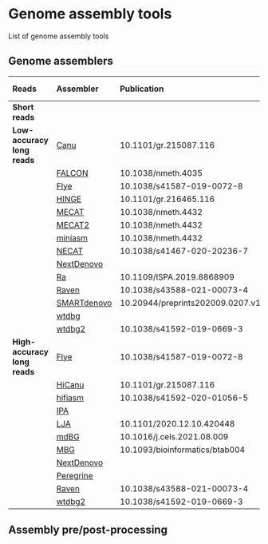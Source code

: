 # Genome assembly tools
List of genome assembly tools

## Genome assemblers
 
| Reads                        | Assembler                                                | Publication                      | Last update |
|:-----------------------------|:---------------------------------------------------------|:---------------------------------|:-----|
| __Short reads__              |                                                          |                                  |      | 
| __Low-accuracy long reads__  | [Canu](https://github.com/marbl/canu)                    | 10.1101/gr.215087.116            | 2021 |
|                              | [FALCON](https://github.com/PacificBiosciences/FALCON)   | 10.1038/nmeth.4035               | 2021 |
|                              | [Flye](https://github.com/fenderglass/Flye)              | 10.1038/s41587-019-0072-8        | 2022 |
|                              | [HINGE](https://github.com/HingeAssembler/HINGE)         | 10.1101/gr.216465.116            | 2021 |
|                              | [MECAT](https://github.com/xiaochuanle/MECAT)            | 10.1038/nmeth.4432               | 2019 |
|                              | [MECAT2](https://github.com/xiaochuanle/MECAT2)          | 10.1038/nmeth.4432               | 2020 |
|                              | [miniasm](https://github.com/lh3/miniasm)                | 10.1038/nmeth.4432               | 2020 |
|                              | [NECAT](https://github.com/xiaochuanle/NECAT)            | 10.1038/s41467-020-20236-7       | 2021 |
|                              | [NextDenovo](https://github.com/Nextomics/NextDenovo)    |                                  | 2022 |
|                              | [Ra](https://github.com/lbcb-sci/ra)                     | 10.1109/ISPA.2019.8868909        | 2020 |
|                              | [Raven](https://github.com/lbcb-sci/raven)               | 10.1038/s43588-021-00073-4       | 2021 |
|                              | [SMARTdenovo](https://github.com/ruanjue/smartdenovo)    | 10.20944/preprints202009.0207.v1 | 2021 |
|                              | [wtdbg](https://github.com/ruanjue/wtdbg)                |                                  | 2021 |
|                              | [wtdbg2](https://github.com/ruanjue/wtdbg2)              | 10.1038/s41592-019-0669-3        | 2021 |
| __High-accuracy long reads__ | [Flye](https://github.com/fenderglass/Flye)              | 10.1038/s41587-019-0072-8        | 2022 |
|                              | [HiCanu](https://github.com/marbl/canu)                  | 10.1101/gr.215087.116            | 2021 |
|                              | [hifiasm](https://github.com/chhylp123/hifiasm)          | 10.1038/s41592-020-01056-5       | 2022 |
|                              | [IPA](https://github.com/PacificBiosciences/pbipa)       |                                  | 2021 |
|                              | [LJA](https://github.com/AntonBankevich/LJA)             | 10.1101/2020.12.10.420448        | 2021 |
|                              | [mdBG](https://github.com/ekimb/rust-mdbg/)              | 10.1016/j.cels.2021.08.009       | 2021 |
|                              | [MBG](https://github.com/maickrau/MBG)                   | 10.1093/bioinformatics/btab004   | 2021 |
|                              | [NextDenovo](https://github.com/Nextomics/NextDenovo)    |                                  | 2022 |
|                              | [Peregrine](https://github.com/cschin/Peregrine)         |                                  | 2021 |
|                              | [Raven](https://github.com/lbcb-sci/raven)               | 10.1038/s43588-021-00073-4       | 2021 |
|                              | [wtdbg2](https://github.com/ruanjue/wtdbg2)              | 10.1038/s41592-019-0669-3        | 2021 |

## Assembly pre/post-processing

